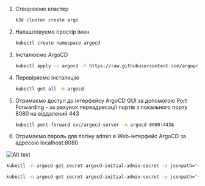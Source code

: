 1. Створюємо кластер
   ```bash
   k3d cluster create argo
   ```
2. Налаштовуємо простір імен
   ```bash
   kubectl create namespace argocd
   ```
3. Інсталюємо ArgoCD
   ```bash
   kubectl apply -n argocd -f https://raw.githubusercontent.com/argoproj/argo-cd/stable/manifests/install.yaml
   ```
4. Перевіряємо інсталяцію
   ```bash
   kubectl get all -n argocd
   ```
5. Отримаємо доступ до інтерфейсу ArgoCD GUI за допомогою Port Forwarding - за рахунок переадресації портів з локального порту 8080 на віддалений 443
   ```bash
   kubectl port-forward svc/argocd-server -n argocd 8080:443&
   ```
6. Отримаємо пароль для логіну admin в Web-інтерфейс ArgoCD за адресою localhost:8080

![Alt text](https://monosnap.com/image/C9egsfmeZheVkO2mq7JZcX8IqR3KF7)

   ```bash
   kubectl -n argocd get secret argocd-initial-admin-secret -o jsonpath="{.data.password}"
   ```
   ```bash
   kubectl -n argocd get secret argocd-initial-admin-secret -o jsonpath="{.data.password}"|base64 -d;echo
   ```
